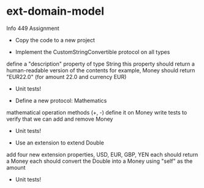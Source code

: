 # ext-domain-model
Info 449 Assignment

- Copy the code to a new project

- Implement the CustomStringConvertible protocol on all types

define a "description" property of type String
this property should return a human-readable version of the contents
for example, Money should return "EUR22.0" (for amount 22.0 and currency EUR)
- Unit tests!

- Define a new protocol: Mathematics

mathematical operation methods (+, -)
define it on Money
write tests to verify that we can add and remove Money
- Unit tests!

- Use an extension to extend Double

add four new extension properties, USD, EUR, GBP, YEN
each should return a Money
each should convert the Double into a Money using "self" as the amount
- Unit tests!
